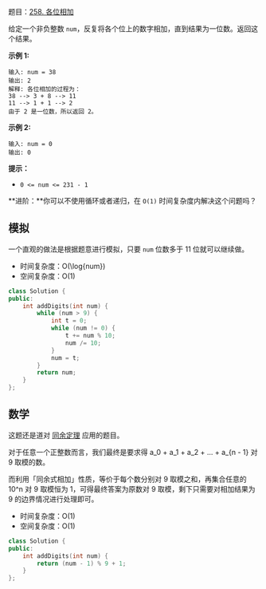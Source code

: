 题目：[258. 各位相加](https://leetcode.cn/problems/add-digits/)

给定一个非负整数 `num`，反复将各个位上的数字相加，直到结果为一位数。返回这个结果。

**示例 1:**

```
输入: num = 38
输出: 2 
解释: 各位相加的过程为：
38 --> 3 + 8 --> 11
11 --> 1 + 1 --> 2
由于 2 是一位数，所以返回 2。
```

**示例 2:**

```
输入: num = 0
输出: 0
```

**提示：**

- `0 <= num <= 231 - 1`

**进阶：**你可以不使用循环或者递归，在 `O(1)` 时间复杂度内解决这个问题吗？

## 模拟

一个直观的做法是根据题意进行模拟，只要 `num` 位数多于 11 位就可以继续做。

- 时间复杂度：O(\log{num})
- 空间复杂度：O(1)

```cpp
class Solution {
public:
    int addDigits(int num) {
        while (num > 9) {
            int t = 0;
            while (num != 0) {
                t += num % 10;
                num /= 10;
            }
            num = t;
        }
        return num;
    }
};
```

## 数学

这题还是道对 [同余定理](https://leetcode.cn/link/?target=https://baike.baidu.com/item/同余定理/1212360) 应用的题目。

对于任意一个正整数而言，我们最终是要求得 a_0 + a_1 + a_2 + ... + a_{n - 1} 对 9 取模的数。

而利用「同余式相加」性质，等价于每个数分别对 9 取模之和，再集合任意的 10^n 对 9 取模恒为 1，可得最终答案为原数对 9 取模，剩下只需要对相加结果为 9 的边界情况进行处理即可。

- 时间复杂度：O(1)
- 空间复杂度：O(1)

```cpp
class Solution {
public:
    int addDigits(int num) {
        return (num - 1) % 9 + 1;
    }
};
```

